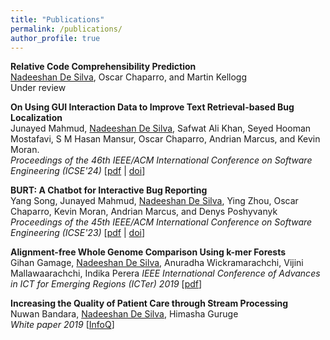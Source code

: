 ```yaml
---
title: "Publications"
permalink: /publications/
author_profile: true
---
```


<b>Relative Code Comprehensibility Prediction</b><br>
<ins>Nadeeshan De Silva</ins>, Oscar Chaparro, and Martin Kellogg<br>
Under review

<b>On Using GUI Interaction Data to Improve Text Retrieval-based Bug Localization</b><br>
Junayed Mahmud, <ins>Nadeeshan De Silva</ins>, Safwat Ali Khan, Seyed Hooman Mostafavi, S M Hasan Mansur, Oscar Chaparro, Andrian Marcus, and Kevin Moran.<br>
<i> Proceedings of the 46th IEEE/ACM International Conference on Software Engineering (ICSE'24)</i> [[pdf](https://arxiv.org/pdf/2310.08083) | [doi](https://dl.acm.org/doi/10.1145/3597503.3608139)]

<b>BURT: A Chatbot for Interactive Bug Reporting</b><br>
Yang Song, Junayed Mahmud, <ins>Nadeeshan De Silva</ins>, Ying Zhou, Oscar Chaparro, Kevin Moran, Andrian Marcus, and Denys Poshyvanyk
<i>Proceedings of the 45th IEEE/ACM International Conference on Software Engineering (ICSE'23)</i> [[pdf](https://arxiv.org/pdf/2302.06050) | [doi](https://dl.acm.org/doi/abs/10.1109/ICSE-Companion58688.2023.00048)]

<b>Alignment-free Whole Genome Comparison Using k-mer Forests</b><br>
Gihan Gamage, <ins>Nadeeshan De Silva</ins>, Anuradha Wickramarachchi, Vijini Mallawaarachchi, Indika Perera
<i>IEEE International Conference of Advances in ICT for Emerging Regions (ICTer) 2019</i> [[pdf](https://ngimhana.github.io/files/ijoepp1.pdf)]

<b>Increasing the Quality of Patient Care through Stream Processing</b><br>
Nuwan Bandara, <ins>Nadeeshan De Silva</ins>, Himasha Guruge <br>
<i>White paper 2019</i> [[InfoQ](https://www.infoq.com/articles/patient-care-stream-processing/)]